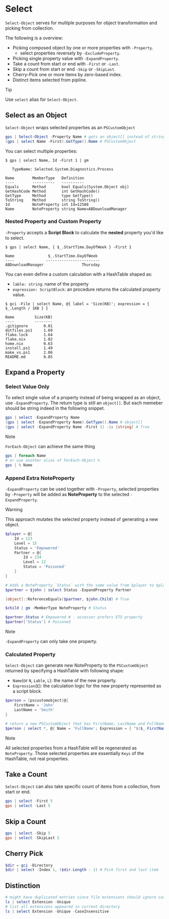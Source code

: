 # Select

`Select-Object` serves for multiple purposes for object transformation and picking from collection.

The following is a overview:

- Picking composed object by one or more properties with `-Property`.
    - select properties reversely by `-ExcludeProperty`.
- Picking single property value with `-ExpandProperty`.
- Take a count from start or end with `-First` or `-Last`.
- Skip a count from start or end `-Skip` or `-SkipLast`.
- Cherry-Pick one or more items by zero-based index.
- Distinct items selected from pipline.

> [!TIP]
> Use `select` alias for `Select-Object`.

## Select as an Object

`Select-Object` wraps selected properties as an `PSCustomObject`

```ps1
gps | Select-Object -Property Name # gets an object[] instead of string[]
(gps | select Name -First).GetType().Name # PSCustomObject
```

You can select multiple properties:

```console
$ gps | select Name, Id -First 1 | gm

   TypeName: Selected.System.Diagnostics.Process

Name        MemberType   Definition
----        ----------   ----------
Equals      Method       bool Equals(System.Object obj)
GetHashCode Method       int GetHashCode()
GetType     Method       type GetType()
ToString    Method       string ToString()
Id          NoteProperty int Id=12588
Name        NoteProperty string Name=ABDownloadManager
```

### Nested Property and Custom Property

`-Property` accepts a **Script Block** to calculate the **nested** property you'd like to select.

```console
$ gps | select Name, { $_.StartTime.DayOfWeek } -First 1

Name               $_.StartTime.DayOfWeek
----              ------------------------
ABDownloadManager                 Thursday
```

You can even define a custom calculation with a HashTable shaped as:
- `lable: string`: name of the property
- `expression: ScriptBlock`: an procedure returns the calculated property value.

```console
$ gci -File | select Name, @{ label = 'Size(KB)'; expression = { $_.Length / 1KB } }

Name         Size(KB)
----         --------
.gitignore       0.01
dotfiles.ps1     1.69
flake.lock       1.64
flake.nix        1.02
home.nix         0.63
install.ps1      1.49
make_vs.ps1      2.06
README.md        0.85
```

## Expand a Property

### Select Value Only

To select single value of a property instead of being wrapped as an object, use `-ExpandProperty`.
The return type is still an `object[]`. But each memeber should be string indeed in the following snippet.

```ps1
gps | select -ExpandProperty Name
(gps | select -ExpandProperty Name).GetType().Name # object[]
(gps | select -ExpandProperty Name -First 1) -is [string] # True
```

> [!NOTE]
>  `ForEach-Object` can achieve the same thing
> ```ps1
> gps | foreach Name
> # or use another alias of ForEach-Object %
> gps | % Name
> ```

### Append Extra NoteProperty

`-ExpandProperty` can be used together with `-Property`, selected properties by `-Property` will be added as **NoteProperty** to the selected `-ExpandProperty`.

> [!WARNING]
> This approach mutates the selected property instead of generating a new object.

```ps1
$player = @{
    Id = 123
    Level = 15
    Status = 'Empowered'
    Partner = @{
        Id = 234
        Level = 12
        Status = 'Poisoned'
    }
}

# Adds a NoteProperty `Status` with the same value from $player to $player.Partner
$partner = $john | select Status -ExpandProperty Partner

[object]::ReferenceEquals($partner, $john.Child) # True

$child | gm -MemberType NoteProperty # Status

$partner.Status # Empowered # . accessor prefers ETS property
$partner['Status'] # Poisoned
```

> [!NOTE]
> `-ExpandProperty` can only take one property.

### Calculated Property

`Select-Object` can generate new NoteProperty to the `PSCustomObject` returned by specifying a HashTable with following shape:
- `Name`(or `N`, `Lable`, `L`): the name of the new property.
- `Expression`(`E`): the calculation logic for the new property represented as a script block.

```ps1
$person = [pscustomobject]@{
    FirstName = 'John'
    LastName = 'Smith'
}

# return a new PSCustomObject that has FirstName, LastName and FullName.
$person | select *, @{ Name = 'FullName'; Expression = { "$($_.FirstName) $($_.LastName)" } }
```

> [!NOTE]
> All selected properties from a HashTable will be regenerated as `NoteProperty`.
> Those selected properties are essentially `Keys` of the HashTable, not real properties.

## Take a Count

`Select-Object` can also take specific count of items from a collection, from start or end.

```ps1
gps | select -First 5
gps | select -Last 5
```

## Skip a Count

```ps1
gps | select -Skip 5
gps | select -SkipLast 5
```

## Cherry Pick 

```ps1
$dir = gci -Directory
$dir | select -Index 1, ($dir.Length - 1) # Pick first and last item
```

## Distinction

```ps1
# might have duplicated entries since file extensions should ignore casing.
ls | select Extension -Unique
# list all extensions appeared in current directory
ls | select Extension -Unique -CaseInsensitive
```
